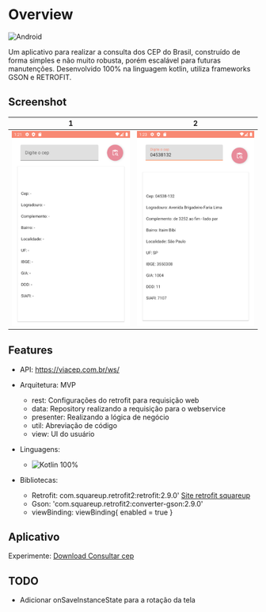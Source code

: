 
# Overview

![Android](https://img.shields.io/badge/Android-3DDC84?style=for-the-badge&logo=android&logoColor=white)

Um aplicativo para realizar a consulta dos CEP do Brasil, construído de forma simples e não muito robusta, porém escalável para futuras manutenções. 
Desenvolvido 100% na linguagem kotlin,
utiliza frameworks GSON e RETROFIT.

## Screenshot

1 | 2
:--:| :--:
![](https://github.com/InsertyEXE/consulta-cep-retrofit/blob/main/Screenshots/Screenshot_20220419_012158.png)|![](https://github.com/InsertyEXE/consulta-cep-retrofit/blob/main/Screenshots/Screenshot_20220419_012316.png)

## Features
* API: <https://viacep.com.br/ws/>
* Arquitetura: MVP
  * rest: Configurações do retrofit para requisição web
  * data: Repository realizando a requisição para o webservice
  * presenter: Realizando a lógica de negócio 
  * util: Abreviação de código 
  * view: UI do usuário
 
* Linguagens:

  * ![Kotlin](https://img.shields.io/badge/kotlin-%230095D5.svg?style=for-the-badge&logo=kotlin&logoColor=white) 100%  

* Bibliotecas:
  * Retrofit: com.squareup.retrofit2:retrofit:2.9.0' [Site retrofit squareup](<https://square.github.io/retrofit/>)
  * Gson: 'com.squareup.retrofit2:converter-gson:2.9.0' 
  * viewBinding: viewBinding{ enabled = true }

## Aplicativo
 Experimente: [Download Consultar cep](https://github.com/InsertyEXE/consulta-cep-retrofit/blob/main/Consulta%20cep.apk)
 
## TODO
 - Adicionar onSaveInstanceState para a rotação da tela
 
